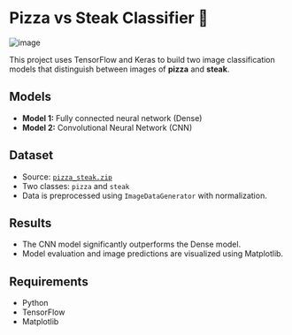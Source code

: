 # Pizza vs Steak Classifier 🍕
![image](https://github.com/user-attachments/assets/f993fe8b-5f17-4067-9dc3-b8f60a57fb66)

This project uses TensorFlow and Keras to build two image classification models that distinguish between images of **pizza** and **steak**.

## Models
- **Model 1:** Fully connected neural network (Dense)
- **Model 2:** Convolutional Neural Network (CNN)

## Dataset
- Source: [`pizza_steak.zip`](https://storage.googleapis.com/ztm_tf_course/food_vision/pizza_steak.zip)
- Two classes: `pizza` and `steak`
- Data is preprocessed using `ImageDataGenerator` with normalization.

## Results
- The CNN model significantly outperforms the Dense model.
- Model evaluation and image predictions are visualized using Matplotlib.

## Requirements
- Python
- TensorFlow
- Matplotlib
